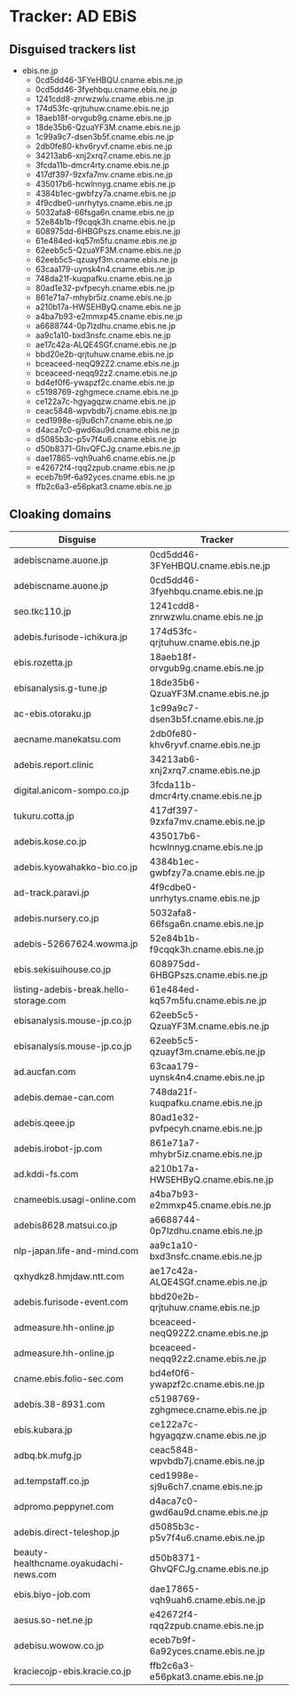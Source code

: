 # Tracker: AD EBiS

## Disguised trackers list

* ebis.ne.jp
    * 0cd5dd46-3FYeHBQU.cname.ebis.ne.jp
    * 0cd5dd46-3fyehbqu.cname.ebis.ne.jp
    * 1241cdd8-znrwzwlu.cname.ebis.ne.jp
    * 174d53fc-qrjtuhuw.cname.ebis.ne.jp
    * 18aeb18f-orvgub9g.cname.ebis.ne.jp
    * 18de35b6-QzuaYF3M.cname.ebis.ne.jp
    * 1c99a9c7-dsen3b5f.cname.ebis.ne.jp
    * 2db0fe80-khv6ryvf.cname.ebis.ne.jp
    * 34213ab6-xnj2xrq7.cname.ebis.ne.jp
    * 3fcda11b-dmcr4rty.cname.ebis.ne.jp
    * 417df397-9zxfa7mv.cname.ebis.ne.jp
    * 435017b6-hcwlnnyg.cname.ebis.ne.jp
    * 4384b1ec-gwbfzy7a.cname.ebis.ne.jp
    * 4f9cdbe0-unrhytys.cname.ebis.ne.jp
    * 5032afa8-66fsga6n.cname.ebis.ne.jp
    * 52e84b1b-f9cqqk3h.cname.ebis.ne.jp
    * 608975dd-6HBGPszs.cname.ebis.ne.jp
    * 61e484ed-kq57m5fu.cname.ebis.ne.jp
    * 62eeb5c5-QzuaYF3M.cname.ebis.ne.jp
    * 62eeb5c5-qzuayf3m.cname.ebis.ne.jp
    * 63caa179-uynsk4n4.cname.ebis.ne.jp
    * 748da21f-kuqpafku.cname.ebis.ne.jp
    * 80ad1e32-pvfpecyh.cname.ebis.ne.jp
    * 861e71a7-mhybr5iz.cname.ebis.ne.jp
    * a210b17a-HWSEHByQ.cname.ebis.ne.jp
    * a4ba7b93-e2mmxp45.cname.ebis.ne.jp
    * a6688744-0p7lzdhu.cname.ebis.ne.jp
    * aa9c1a10-bxd3nsfc.cname.ebis.ne.jp
    * ae17c42a-ALQE4SGf.cname.ebis.ne.jp
    * bbd20e2b-qrjtuhuw.cname.ebis.ne.jp
    * bceaceed-neqQ92Z2.cname.ebis.ne.jp
    * bceaceed-neqq92z2.cname.ebis.ne.jp
    * bd4ef0f6-ywapzf2c.cname.ebis.ne.jp
    * c5198769-zghgmece.cname.ebis.ne.jp
    * ce122a7c-hgyagqzw.cname.ebis.ne.jp
    * ceac5848-wpvbdb7j.cname.ebis.ne.jp
    * ced1998e-sj9u6ch7.cname.ebis.ne.jp
    * d4aca7c0-gwd6au9d.cname.ebis.ne.jp
    * d5085b3c-p5v7f4u6.cname.ebis.ne.jp
    * d50b8371-GhvQFCJg.cname.ebis.ne.jp
    * dae17865-vqh9uah6.cname.ebis.ne.jp
    * e42672f4-rqq2zpub.cname.ebis.ne.jp
    * eceb7b9f-6a92yces.cname.ebis.ne.jp
    * ffb2c6a3-e56pkat3.cname.ebis.ne.jp

## Cloaking domains

| Disguise | Tracker |
| ---- | ---- |
| adebiscname.auone.jp | 0cd5dd46-3FYeHBQU.cname.ebis.ne.jp |
| adebiscname.auone.jp | 0cd5dd46-3fyehbqu.cname.ebis.ne.jp |
| seo.tkc110.jp | 1241cdd8-znrwzwlu.cname.ebis.ne.jp |
| adebis.furisode-ichikura.jp | 174d53fc-qrjtuhuw.cname.ebis.ne.jp |
| ebis.rozetta.jp | 18aeb18f-orvgub9g.cname.ebis.ne.jp |
| ebisanalysis.g-tune.jp | 18de35b6-QzuaYF3M.cname.ebis.ne.jp |
| ac-ebis.otoraku.jp | 1c99a9c7-dsen3b5f.cname.ebis.ne.jp |
| aecname.manekatsu.com | 2db0fe80-khv6ryvf.cname.ebis.ne.jp |
| adebis.report.clinic | 34213ab6-xnj2xrq7.cname.ebis.ne.jp |
| digital.anicom-sompo.co.jp | 3fcda11b-dmcr4rty.cname.ebis.ne.jp |
| tukuru.cotta.jp | 417df397-9zxfa7mv.cname.ebis.ne.jp |
| adebis.kose.co.jp | 435017b6-hcwlnnyg.cname.ebis.ne.jp |
| adebis.kyowahakko-bio.co.jp | 4384b1ec-gwbfzy7a.cname.ebis.ne.jp |
| ad-track.paravi.jp | 4f9cdbe0-unrhytys.cname.ebis.ne.jp |
| adebis.nursery.co.jp | 5032afa8-66fsga6n.cname.ebis.ne.jp |
| adebis-52667624.wowma.jp | 52e84b1b-f9cqqk3h.cname.ebis.ne.jp |
| ebis.sekisuihouse.co.jp | 608975dd-6HBGPszs.cname.ebis.ne.jp |
| listing-adebis-break.hello-storage.com | 61e484ed-kq57m5fu.cname.ebis.ne.jp |
| ebisanalysis.mouse-jp.co.jp | 62eeb5c5-QzuaYF3M.cname.ebis.ne.jp |
| ebisanalysis.mouse-jp.co.jp | 62eeb5c5-qzuayf3m.cname.ebis.ne.jp |
| ad.aucfan.com | 63caa179-uynsk4n4.cname.ebis.ne.jp |
| adebis.demae-can.com | 748da21f-kuqpafku.cname.ebis.ne.jp |
| adebis.qeee.jp | 80ad1e32-pvfpecyh.cname.ebis.ne.jp |
| adebis.irobot-jp.com | 861e71a7-mhybr5iz.cname.ebis.ne.jp |
| ad.kddi-fs.com | a210b17a-HWSEHByQ.cname.ebis.ne.jp |
| cnameebis.usagi-online.com | a4ba7b93-e2mmxp45.cname.ebis.ne.jp |
| adebis8628.matsui.co.jp | a6688744-0p7lzdhu.cname.ebis.ne.jp |
| nlp-japan.life-and-mind.com | aa9c1a10-bxd3nsfc.cname.ebis.ne.jp |
| qxhydkz8.hmjdaw.ntt.com | ae17c42a-ALQE4SGf.cname.ebis.ne.jp |
| adebis.furisode-event.com | bbd20e2b-qrjtuhuw.cname.ebis.ne.jp |
| admeasure.hh-online.jp | bceaceed-neqQ92Z2.cname.ebis.ne.jp |
| admeasure.hh-online.jp | bceaceed-neqq92z2.cname.ebis.ne.jp |
| cname.ebis.folio-sec.com | bd4ef0f6-ywapzf2c.cname.ebis.ne.jp |
| adebis.38-8931.com | c5198769-zghgmece.cname.ebis.ne.jp |
| ebis.kubara.jp | ce122a7c-hgyagqzw.cname.ebis.ne.jp |
| adbq.bk.mufg.jp | ceac5848-wpvbdb7j.cname.ebis.ne.jp |
| ad.tempstaff.co.jp | ced1998e-sj9u6ch7.cname.ebis.ne.jp |
| adpromo.peppynet.com | d4aca7c0-gwd6au9d.cname.ebis.ne.jp |
| adebis.direct-teleshop.jp | d5085b3c-p5v7f4u6.cname.ebis.ne.jp |
| beauty-healthcname.oyakudachi-news.com | d50b8371-GhvQFCJg.cname.ebis.ne.jp |
| ebis.biyo-job.com | dae17865-vqh9uah6.cname.ebis.ne.jp |
| aesus.so-net.ne.jp | e42672f4-rqq2zpub.cname.ebis.ne.jp |
| adebisu.wowow.co.jp | eceb7b9f-6a92yces.cname.ebis.ne.jp |
| kraciecojp-ebis.kracie.co.jp | ffb2c6a3-e56pkat3.cname.ebis.ne.jp |
